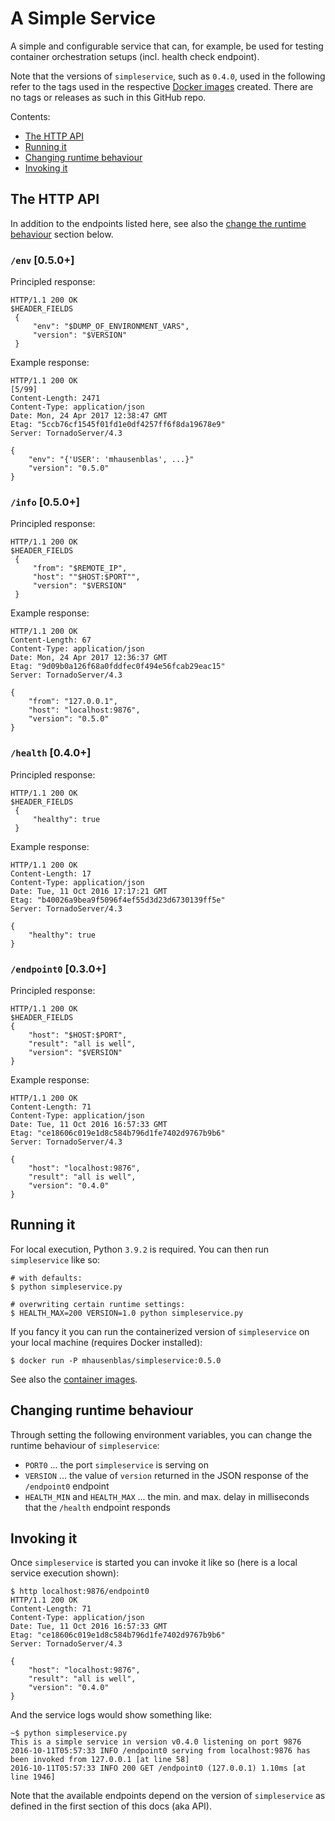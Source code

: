 # A Simple Service

A simple and configurable service that can, for example, be used for testing container orchestration setups (incl. health check endpoint).

Note that the versions of `simpleservice`, such as `0.4.0`, used in the following refer to the tags used in the respective [Docker images](https://hub.docker.com/r/mhausenblas/simpleservice/tags/) created. There are no tags or releases as such in this GitHub repo.

Contents:

- [The HTTP API](#the-http-api)
- [Running it](#running-it)
- [Changing runtime behaviour](#changing-runtime-behaviour)
- [Invoking it](#invoking-it)

## The HTTP API

In addition to the endpoints listed here, see also the [change the runtime behaviour](#changing-runtime-behaviour) section below. 

### `/env` [0.5.0+]

Principled response:

    HTTP/1.1 200 OK
    $HEADER_FIELDS
     {
         "env": "$DUMP_OF_ENVIRONMENT_VARS",
         "version": "$VERSION"
     }

Example response:

    HTTP/1.1 200 OK                                                                                                                                                             [5/99]
    Content-Length: 2471
    Content-Type: application/json
    Date: Mon, 24 Apr 2017 12:38:47 GMT
    Etag: "5ccb76cf1545f01fd1e0df4257ff6f8da19678e9"
    Server: TornadoServer/4.3

    {
        "env": "{'USER': 'mhausenblas', ...}"
        "version": "0.5.0"
    }    

### `/info` [0.5.0+]

Principled response:

    HTTP/1.1 200 OK
    $HEADER_FIELDS
     {
         "from": "$REMOTE_IP",
         "host": ""$HOST:$PORT"",
         "version": "$VERSION"
     }

Example response:

    HTTP/1.1 200 OK
    Content-Length: 67
    Content-Type: application/json
    Date: Mon, 24 Apr 2017 12:36:37 GMT
    Etag: "9d09b0a126f68a0fddfec0f494e56fcab29eac15"
    Server: TornadoServer/4.3

    {
        "from": "127.0.0.1",
        "host": "localhost:9876",
        "version": "0.5.0"
    }


### `/health` [0.4.0+]

Principled response:

    HTTP/1.1 200 OK
    $HEADER_FIELDS
     {
         "healthy": true
     }

Example response:

    HTTP/1.1 200 OK
    Content-Length: 17
    Content-Type: application/json
    Date: Tue, 11 Oct 2016 17:17:21 GMT
    Etag: "b40026a9bea9f5096f4ef55d3d23d6730139ff5e"
    Server: TornadoServer/4.3

    {
        "healthy": true
    }

### `/endpoint0` [0.3.0+]

Principled response:

    HTTP/1.1 200 OK
    $HEADER_FIELDS
    {
        "host": "$HOST:$PORT",
        "result": "all is well",
        "version": "$VERSION"
    }

Example response:

    HTTP/1.1 200 OK
    Content-Length: 71
    Content-Type: application/json
    Date: Tue, 11 Oct 2016 16:57:33 GMT
    Etag: "ce18606c019e1d8c584b796d1fe7402d9767b9b6"
    Server: TornadoServer/4.3

    {
        "host": "localhost:9876",
        "result": "all is well",
        "version": "0.4.0"
    }

## Running it

For local execution, Python `3.9.2` is required. You can then run `simpleservice` like so:

    # with defaults:
    $ python simpleservice.py

    # overwriting certain runtime settings:
    $ HEALTH_MAX=200 VERSION=1.0 python simpleservice.py

If you fancy it you can run the containerized version of `simpleservice` on your local machine (requires Docker installed):

    $ docker run -P mhausenblas/simpleservice:0.5.0

See also the [container images](https://hub.docker.com/r/mhausenblas/simpleservice/tags/).


## Changing runtime behaviour

Through setting the following environment variables, you can change the runtime behaviour of `simpleservice`:

- `PORT0` ... the port `simpleservice` is serving on
- `VERSION` ... the value of `version` returned in the JSON response of the `/endpoint0` endpoint
- `HEALTH_MIN` and `HEALTH_MAX` ... the min. and max. delay in milliseconds that the `/health` endpoint responds

## Invoking it

Once `simpleservice` is started you can invoke it like so (here is a local service execution shown):

    $ http localhost:9876/endpoint0
    HTTP/1.1 200 OK
    Content-Length: 71
    Content-Type: application/json
    Date: Tue, 11 Oct 2016 16:57:33 GMT
    Etag: "ce18606c019e1d8c584b796d1fe7402d9767b9b6"
    Server: TornadoServer/4.3

    {
        "host": "localhost:9876",
        "result": "all is well",
        "version": "0.4.0"
    }

And the service logs would show something like:

    ~$ python simpleservice.py
    This is a simple service in version v0.4.0 listening on port 9876
    2016-10-11T05:57:33 INFO /endpoint0 serving from localhost:9876 has been invoked from 127.0.0.1 [at line 58]
    2016-10-11T05:57:33 INFO 200 GET /endpoint0 (127.0.0.1) 1.10ms [at line 1946]

Note that the available endpoints depend on the version of `simpleservice` as defined in the first section of this docs (aka API).
